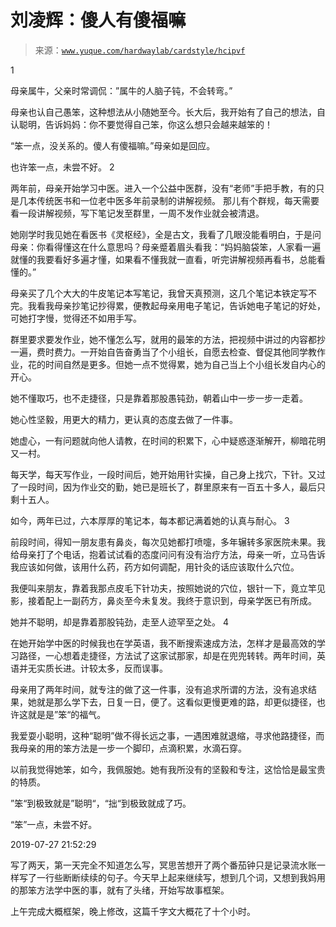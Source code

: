 # 刘凌辉：傻人有傻福嘛

> 来源：[`www.yuque.com/hardwaylab/cardstyle/hcipvf`](https://www.yuque.com/hardwaylab/cardstyle/hcipvf)

<ne-h2 id="1" data-lake-id="1"><ne-heading-ext><ne-heading-anchor></ne-heading-anchor><ne-heading-fold></ne-heading-fold></ne-heading-ext><ne-heading-content>1</ne-heading-content></ne-h2> 

母亲属牛，父亲时常调侃：”属牛的人脑子钝，不会转弯。” 

母亲也认自己愚笨，这种想法从小随她至今。长大后，我开始有了自己的想法，自认聪明，告诉妈妈：你不要觉得自己笨，你这么想只会越来越笨的！ 

“笨一点，没关系的。傻人有傻福嘛。”母亲如是回应。 

也许笨一点，未尝不好。 <ne-h2 id="2" data-lake-id="2"><ne-heading-ext><ne-heading-anchor></ne-heading-anchor><ne-heading-fold></ne-heading-fold></ne-heading-ext><ne-heading-content>2</ne-heading-content></ne-h2> 

两年前，母亲开始学习中医。进入一个公益中医群，没有“老师”手把手教，有的只是几本传统医书和一位老中医多年前录制的讲解视频。 那儿有个群规，每天需要看一段讲解视频，写下笔记发至群里，一周不发作业就会被清退。 

她刚学时我见她在看医书《灵枢经》，全是古文，我看了几眼没能看明白，于是问母亲：你看得懂这在什么意思吗？母亲蹙着眉头看我：“妈妈脑袋笨，人家看一遍就懂的我要看好多遍才懂，如果看不懂我就一直看，听完讲解视频再看书，总能看懂的。” 

母亲买了几个大大的牛皮笔记本写笔记，我曾天真预测，这几个笔记本铁定写不完。我看我母亲抄笔记抄得累，便教起母亲用电子笔记，告诉她电子笔记的好处，可她打字慢，觉得还不如用手写。 

群里要求要发作业，她不懂怎么写，就用的最笨的方法，把视频中讲过的内容都抄一遍，费时费力。一开始自告奋勇当了个小组长，自愿去检查、督促其他同学教作业，花的时间自然是更多。但她一点不觉得累，她为自己当上个小组长发自内心的开心。 

她不懂取巧，也不走捷径，只是靠着那股愚钝劲，朝着山中一步一步一走着。 

她心性坚毅，用更大的精力，更认真的态度去做了一件事。 

她虚心，一有问题就向他人请教，在时间的积累下，心中疑惑逐渐解开，柳暗花明又一村。 

每天学，每天写作业，一段时间后，她开始用针实操，自己身上找穴，下针。又过了一段时间，因为作业交的勤，她已是班长了，群里原来有一百五十多人，最后只剩十五人。 

如今，两年已过，六本厚厚的笔记本，每本都记满着她的认真与耐心。 <ne-h2 id="3" data-lake-id="3"><ne-heading-ext><ne-heading-anchor></ne-heading-anchor><ne-heading-fold></ne-heading-fold></ne-heading-ext><ne-heading-content>3</ne-heading-content></ne-h2> 

前段时间，得知一朋友患有鼻炎，每次见她都打喷嚏，多年辗转多家医院未果。我给母亲打了个电话，抱着试试看的态度问问有没有治疗方法，母亲一听，立马告诉我应该如何做，该用什么药，药方如何调配，用针灸的话应该取什么穴位。 

我便叫来朋友，靠着我那点皮毛下针功夫，按照她说的穴位，银针一下，竟立竿见影，接着配上一副药方，鼻炎至今未复发。我终于意识到，母亲学医已有所成。 

她并不聪明，却是靠着那股钝劲，走至人迹罕至之处。 <ne-h2 id="4" data-lake-id="4"><ne-heading-ext><ne-heading-anchor></ne-heading-anchor><ne-heading-fold></ne-heading-fold></ne-heading-ext><ne-heading-content>4</ne-heading-content></ne-h2> 

在她开始学中医的时候我也在学英语，我不断搜索速成方法，怎样才是最高效的学习路径，一心想着走捷径，方法试了这家试那家，却是在兜兜转转。两年时间，英语并无实质长进。计较太多，反而误事。 

母亲用了两年时间，就专注的做了这一件事，没有追求所谓的方法，没有追求结果，她就是那么学下去，日复一日，便了。这看似更慢更难的路，却更似捷径，也许这就是是”笨“的福气。 

我爱耍小聪明，这种“聪明”做不得长远之事，一遇困难就退缩，寻求他路捷径，而我母亲的用的笨方法是一步一个脚印，点滴积累，水滴石穿。 

以前我觉得她笨，如今，我佩服她。她有我所没有的坚毅和专注，这恰恰是最宝贵的特质。 <ne-quote id="u488d6729" data-lake-id="u488d6729">

”笨“到极致就是”聪明“，“拙“到极致就成了巧。</ne-quote> 

“笨”一点，未尝不好。 

2019-07-27 21:52:29 

写了两天，第一天完全不知道怎么写，冥思苦想开了两个番茄钟只是记录流水账一样写了一行些断断续续的句子。今天早上起来继续写，想到几个词，又想到我妈用的那笨方法学中医的事，就有了头绪，开始写故事框架。 

上午完成大概框架，晚上修改，这篇千字文大概花了十个小时。